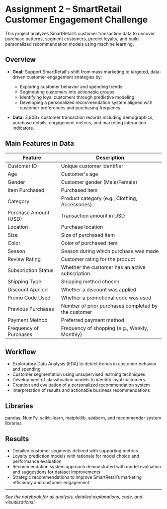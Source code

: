 # Assignment 2 – SmartRetail Customer Engagement Challenge

This project analyzes SmartRetail’s customer transaction data to uncover purchase patterns, segment customers, predict loyalty, and build personalized recommendation models using machine learning.

## Overview
- **Goal:** Support SmartRetail's shift from mass marketing to targeted, data-driven customer engagement strategies by:
  - Exploring customer behavior and spending trends
  - Segmenting customers into actionable groups
  - Identifying loyal customers through predictive modeling
  - Developing a personalized recommendation system aligned with customer preferences and purchasing frequency

- **Data:** 3,900+ customer transaction records including demographics, purchase details, engagement metrics, and marketing interaction indicators.

## Main Features in Data
| Feature                | Description                                         |
|------------------------|-----------------------------------------------------|
| Customer ID            | Unique customer identifier                           |
| Age                    | Customer's age                                      |
| Gender                 | Customer gender (Male/Female)                       |
| Item Purchased         | Purchased item                                      |
| Category               | Product category (e.g., Clothing, Accessories)     |
| Purchase Amount (USD)  | Transaction amount in USD                           |
| Location               | Purchase location                                   |
| Size                   | Size of purchased item                              |
| Color                  | Color of purchased item                             |
| Season                 | Season during which purchase was made              |
| Review Rating          | Customer rating for the product                      |
| Subscription Status    | Whether the customer has an active subscription    |
| Shipping Type          | Shipping method chosen                              |
| Discount Applied       | Whether a discount was applied                       |
| Promo Code Used        | Whether a promotional code was used                  |
| Previous Purchases     | Number of prior purchases completed by the customer |
| Payment Method         | Preferred payment method                            |
| Frequency of Purchases | Frequency of shopping (e.g., Weekly, Monthly)      |

## Workflow
- Exploratory Data Analysis (EDA) to detect trends in customer behavior and spending
- Customer segmentation using unsupervised learning techniques
- Development of classification models to identify loyal customers
- Creation and evaluation of a personalized recommendation system
- Interpretation of results and actionable business recommendations

## Libraries
pandas, NumPy, scikit-learn, matplotlib, seaborn, and recommender system libraries


## Results
- Detailed customer segments defined with supporting metrics
- Loyalty prediction models with rationale for model choice and performance evaluation
- Recommendation system approach demonstrated with model evaluation and suggestions for dataset improvements
- Strategic recommendations to improve SmartRetail’s marketing efficiency and customer engagement

---

*See the notebook for all analysis, detailed explanations, code, and visualizations!*
